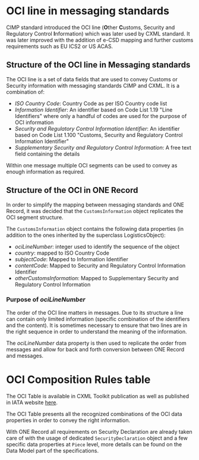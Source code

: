# OCI line in messaging standards

CIMP standard introduced the OCI line (**O**ther **C**ustoms, Security and Regulatory Control **I**nformation) which was later used by CXML standard. It was later improved with the addition of e-CSD mapping and further customs requirements such as EU ICS2 or US ACAS.

## Structure of the OCI line in Messaging standards

The OCI line is a set of data fields that are used to convey Customs or Security information with messaging standards CIMP and CXML. It is a combination of:

- _ISO Country Code_: Country Code as per ISO Country code list
- _Information Identifier_: An identifier based on Code List 1.19 "Line Identifiers" where only a handful of codes are used for the purpose of OCI information
- _Security and Regulatory Control Information Identifier_: An identifier based on Code List 1.100 "Customs, Security and Regulatory Control Information Identifier"
- _Supplementary Security and Regulatory Control Information_: A free text field containing the details

Within one message multiple OCI segments can be used to convey as enough information as required. 

## Structure of the OCI in ONE Record

In order to simplify the mapping between messaging standards and ONE Record, it was decided that the `CustomsInformation` object replicates the OCI segment structure.

The `CustomsInformation` object contains the following data properties (in addition to the ones inherited by the superclass LogisticsObject):

- _ociLineNumber_: integer used to identify the sequence of the object
- _country_: mapped to ISO Country Code
- _subjectCode_: Mapped to Information Identifier
- _contentCode_: Mapped to Security and Regulatory Control Information Identifier
- _otherCustomsInformation_: Mapped to Supplementary Security and Regulatory Control Information

### Purpose of _ociLineNumber_

The order of the OCI line matters in messages. Due to its structure a line can contain only limited information (specific combination of the identifiers and the content). It is sometimes necessary to ensure that two lines are in the right sequence in order to understand the meaning of the information.

The _ociLineNumber_ data property is then used to replicate the order from messages and allow for back and forth conversion between ONE Record and messages.

# OCI Composition Rules table

The OCI Table is available in CXML Toolkit publication as well as published in IATA website [here](https://www.iata.org/contentassets/4bb3450ef9a2447493a132b38fac1d26/oci-composition-rule-table-2023---12-april-2023.pdf).

The OCI Table presents all the recognized combinations of the OCI data properties in order to convey the right information.

With ONE Record all requirements on Security Declaration are already taken care of with the usage of dedicated `SecurityDeclaration` object and a few specific data properties at `Piece` level, more details can be found on the Data Model part of the specifications.
